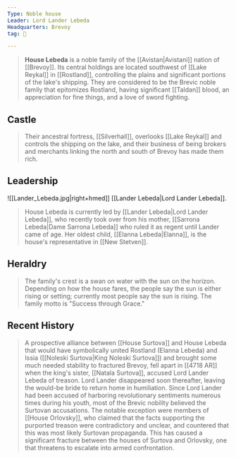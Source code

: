```yaml
---
Type: Noble house
Leader: Lord Lander Lebeda
Headquarters: Brevoy
tag: 👥

---
```


> **House Lebeda** is a noble family of the [[Avistan|Avistani]] nation of [[Brevoy]]. Its central holdings are located southwest of [[Lake Reykal]] in [[Rostland]], controlling the plains and significant portions of the lake's shipping. They are considered to be the Brevic noble family that epitomizes Rostland, having significant [[Taldan]] blood, an appreciation for fine things, and a love of sword fighting.



## Castle

> Their ancestral fortress, [[Silverhall]], overlooks [[Lake Reykal]] and controls the shipping on the lake, and their business of being brokers and merchants linking the north and south of Brevoy has made them rich.


## Leadership

![[Lander_Lebeda.jpg|right+hmed]] 
 [[Lander Lebeda|Lord Lander Lebeda]].
> House Lebeda is currently led by [[Lander Lebeda|Lord Lander Lebeda]], who recently took over from his mother, [[Sarrona Lebeda|Dame Sarrona Lebeda]] who ruled it as regent until Lander came of age. Her oldest child, [[Elanna Lebeda|Elanna]], is the house's representative in [[New Stetven]].


## Heraldry

> The family's crest is a swan on water with the sun on the horizon. Depending on how the house fares, the people say the sun is either rising or setting; currently most people say the sun is rising. The family motto is "Success through Grace."


## Recent History

> A prospective alliance between [[House Surtova]] and House Lebeda that would have symbolically united Rostland (Elanna Lebeda) and Issia ([[Noleski Surtova|King Noleski Surtova]]) and brought some much needed stability to fractured Brevoy, fell apart in [[4718 AR]] when the king's sister, [[Natala Surtova]], accused Lord Lander Lebeda of treason. Lord Lander disappeared soon thereafter, leaving the would-be bride to return home in humiliation. Since Lord Lander had been accused of harboring revolutionary sentiments numerous times during his youth, most of the Brevic nobility believed the Surtovan accusations. The notable exception were members of [[House Orlovsky]], who claimed that the facts supporting the purported treason were contradictory and unclear, and countered that this was most likely Surtovan propaganda. This has caused a significant fracture between the houses of Surtova and Orlovsky, one that threatens to escalate into armed confrontation.








